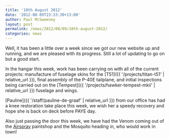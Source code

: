 ```yaml
---
title: '10th August 2012'
date: '2012-08-09T23:33:30+13:00'
author: Paul McSweeney
layout: post
permalink: /news/2012/08/09/10th-august-2012/
categories: news
---
```


Well, it has been a little over a week since we got our new website up and running, and we are pleased with its progress. Still a lot of updating to go on but a good start. 

In the hangar this week, work has been carrying on with all of the current projects: manufacture of fuselage skins for the [T51]({{ '/projects/titan-t51' | relative_url }}), final assembly of the P-40E tailplane, and initial inspections being carried out on the [Tempest]({{ '/projects/hawker-tempest-mkii' | relative_url }}) fuselage and wings.

[Pauline]({{ '/staff/pauline-de-graaf' | relative_url }}) from our office has had a knee restoration take place this week, we wish her a speedy recovery and hope she is back on deck before PAYE day.

Also just passing the door this week, we have had the Venom coming out of the [Airspray](https://www.facebook.com/people/Airspray-Ardmore-Ltd/100054587072528/) paintshop and the Mosquito heading in, who would work in town!
